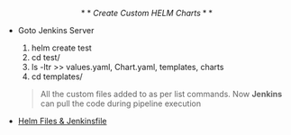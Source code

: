 $$
**Create ~Custom ~HELM ~Charts**
$$

* Goto Jenkins Server
	1. helm create test
	2. cd test/
	3. ls -ltr >> values.yaml, Chart.yaml, templates, charts
	4. cd templates/
	
	> All the custom files added to as per list commands. Now **Jenkins** can pull the code during pipeline execution

*  [Helm Files & Jenkinsfile](https://github.com/devops-parth/EKS/tree/master/Helm%20Files%20%26%20Jenkinsfile)
